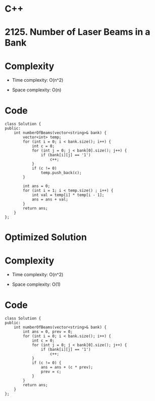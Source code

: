 # C++
<!-- Describe your first thoughts on how to solve this problem. -->

# 2125. Number of Laser Beams in a Bank
<!-- Describe your approach to solving the problem. -->

# Complexity
- Time complexity: O(n^2)
<!-- Add your time complexity here, e.g. $$O(n)$$ -->

- Space complexity: O(n)
<!-- Add your space complexity here, e.g. $$O(n)$$ -->

# Code
```
class Solution {
public:
    int numberOfBeams(vector<string>& bank) {
        vector<int> temp;
        for (int i = 0; i < bank.size(); i++) {
            int c = 0;
            for (int j = 0; j < bank[0].size(); j++) {
                if (bank[i][j] == '1')
                    c++;
            }
            if (c != 0)
                temp.push_back(c);
        }

        int ans = 0;
        for (int i = 1; i < temp.size() ; i++) {
            int val = temp[i] * temp[i - 1];
            ans = ans + val;
        }
        return ans;
    }
};
```
# Optimized Solution
<!-- Describe your approach to solving the problem. -->

# Complexity
- Time complexity: O(n^2)
<!-- Add your time complexity here, e.g. $$O(n)$$ -->

- Space complexity: O(1)
<!-- Add your space complexity here, e.g. $$O(n)$$ -->

# Code
```
class Solution {
public:
    int numberOfBeams(vector<string>& bank) {
        int ans = 0, prev = 0;
        for (int i = 0; i < bank.size(); i++) {
            int c = 0;
            for (int j = 0; j < bank[0].size(); j++) {
                if (bank[i][j] == '1')
                    c++;
            }
            if (c != 0) {
                ans = ans + (c * prev);
                prev = c;
            }
        }
        return ans;
    }
};
```
